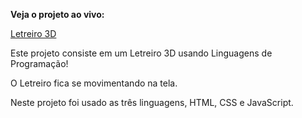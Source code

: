 **Veja o projeto ao vivo:**

[Letreiro 3D](https://ninja1375.github.io/Letreiro-3D-Linguagens-de-Programacao/)


Este projeto consiste em um Letreiro 3D usando Linguagens de Programação!

O Letreiro fica se movimentando na tela.

Neste projeto foi usado as três linguagens, HTML, CSS e JavaScript.

